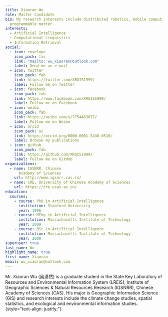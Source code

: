 ```yaml
---
title: Xiaoran Wu
role: Master Candidate
bio: My research interests include distributed robotics, mobile computing and
  programmable matter.
interests:
  - Artificial Intelligence
  - Computational Linguistics
  - Information Retrieval
social:
  - icon: envelope
    icon_pack: fas
    link: "mailto: wu_xiaoran@outlook.com"
    label: Send me an e-mail
  - icon: twitter
    icon_pack: fab
    link: https://twitter.com/XRGIS1999/
    label: Follow me on Twitter
  - icon: facebook
    icon_pack: fab
    link: https://www.facebook.com/XRGIS1999/
    label: Follow me on Facebook
  - icon: weibo
    icon_pack: fab
    link: https://weibo.com/u/7754463677/
    label: Follow me on Weibo
  - icon: orcid
    icon_pack: ai
    link: https://orcid.org/0000-0001-5438-0510/
    label: Browse my publications
  - icon: github
    icon_pack: fab
    link: https://github.com/XRGIS1999/
    label: Follow me on GitHub
organizations:
  - name: IGSNRR, Chinese
      Academy of Sciences
    url: http://www.igsnrr.cas.cn/
  - name: CRE, University of Chinese Academy of Sciences
    url: https://cre.ucas.ac.cn/
education:
  courses:
    - course: PhD in Artificial Intelligence
      institution: Stanford University
      year: 1996
    - course: MEng in Artificial Intelligence
      institution: Massachusetts Institute of Technology
      year: 2009
    - course: BSc in Artificial Intelligence
      institution: Massachusetts Institute of Technology
      year: 2008
superuser: true
last_name: Wu
highlight_name: true
first_name: Xiaoran
email: wu_xiaoran@outlook.com
---
```


Mr. Xiaoran Wu (吴潇然) is a graduate student in the State Key Laboratory of Resources and Environmental Information System (LREIS), Institute of Geographic Sciences & Natural Resources Research (IGSNRR), Chinese Academy of Sciences (CAS). His major is Geographic Information Science (GIS) and research interests include the climate change studies, spatial statistics, and ecological and environmental information studies.
{style="text-align: justify;"}
